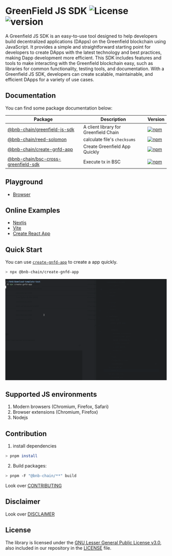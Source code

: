 # GreenField JS SDK ![License](https://img.shields.io/npm/l/%40bnb-chain%2Fgreenfield-js-sdk) ![version](https://img.shields.io/npm/v/%40bnb-chain%2Fgreenfield-js-sdk?color=blue)

A Greenfield JS SDK is an easy-to-use tool designed to help developers build decentralized applications (DApps) on the Greenfield blockchain using JavaScript. It provides a simple and straightforward starting point for developers to create DApps with the latest technology and best practices, making Dapp development more efficient. This SDK includes features and tools to make interacting with the Greenfield blockchain easy, such as libraries for common functionality, testing tools, and documentation. With a Greenfield JS SDK, developers can create scalable, maintainable, and efficient DApps for a variety of use cases.

## Documentation

You can find some package documentation below:

| Package | Description | Version |
| --- | --- | --- |
| [@bnb-chain/greenfield-js-sdk](./packages/js-sdk/README.md) | A client library for Greenfield Chain | [![npm](https://img.shields.io/npm/v/%40bnb-chain%2Fgreenfield-js-sdk?color=blue)](https://www.npmjs.com/package/@bnb-chain/greenfield-js-sdk) |
| [@bnb-chain/reed-solomon](./packages/reed-solomon/README.md) | calculate file's `checksums` | [![npm](https://img.shields.io/npm/v/%40bnb-chain%2Freed-solomon?color=blue)](https://www.npmjs.com/package/@bnb-chain/reed-solomon) |
| [@bnb-chain/create-gnfd-app](./packages/create-gnfd-app/README.md) | Create Greenfield App Quickly | [![npm](https://img.shields.io/npm/v/%40bnb-chain%2Fcreate-gnfd-app?color=blue)](https://www.npmjs.com/package/@bnb-chain/create-gnfd-app) |
| [@bnb-chain/bsc-cross-greenfield-sdk](./packages/bsc-cross-sdk/README.md) | Execute tx in BSC | [![npm](https://img.shields.io/npm/v/%40bnb-chain%2Fbsc-cross-greenfield-sdk?color=blue)](https://www.npmjs.com/package/@bnb-chain/bsc-cross-greenfield-sdk) |

## Playground

* [Browser](https://codesandbox.io/p/github/rrr523/greenfield-nextjs-template/main?import=true)
<!-- TODO: after upgrade SDK version -->
<!-- * [Nodejs](https://codesandbox.io/p/devbox/nodejs-greenfield-js-sdk-demo-wd5zft) -->

## Online Examples

* [Nextjs](https://codesandbox.io/p/github/rrr523/greenfield-nextjs-template/main?import=true)
* [Vite](https://codesandbox.io/p/github/rrr523/greenfield-vite-template/main)
* [Create React App](https://codesandbox.io/p/github/rrr523/greenfield-cra-template/main?import=true)

## Quick Start

You can use [`create-gnfd-app`](./packages/create-gnfd-app/README.md) to create a app quickly.

```bash
> npx @bnb-chain/create-gnfd-app
```

![quick start example](./packages/create-gnfd-app/example.gif)

## Supported JS environments

1. Modern browsers (Chromium, Firefox, Safari)
2. Browser extensions (Chromium, Firefox)
3. Nodejs

## Contribution

1. install dependencies

```bash
> pnpm install
```

2. Build packages:

```bash
> pnpm -F "@bnb-chain/**" build
```

Look over [CONTRIBUTING](./CONTRIBUTING.md)

## Disclaimer

Look over [DISCLAIMER](./DISCLAIMER.md)

## License

The library is licensed under the
[GNU Lesser General Public License v3.0](https://www.gnu.org/licenses/lgpl-3.0.en.html),
also included in our repository in the [LICENSE](./LICENSE) file.
